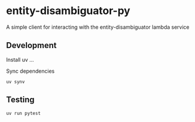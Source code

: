 # entity-disambiguator-py
A simple client for interacting with the entity-disambiguator lambda service

## Development

Install uv
... 

Sync dependencies
```shell
uv synv
```

## Testing 
```shell
uv run pytest
```
